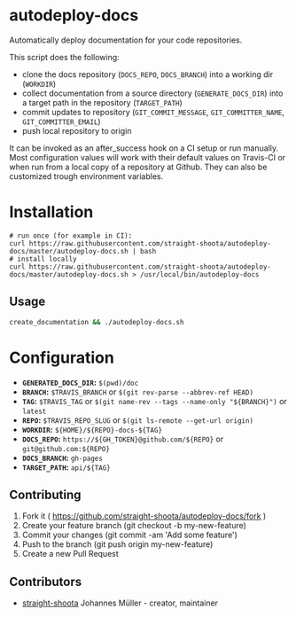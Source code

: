 # autodeploy-docs
Automatically deploy documentation for your code repositories.

This script does the following:
* clone the docs repository (`DOCS_REPO`, `DOCS_BRANCH`) into a working dir (`WORKDIR`)
* collect documentation from a source directory (`GENERATE_DOCS_DIR`) into a target path in the repository (`TARGET_PATH`)
* commit updates to repository (`GIT_COMMIT_MESSAGE`, `GIT_COMMITTER_NAME`, `GIT_COMMITTER_EMAIL`)
* push local repository to origin

It can be invoked as an after_success hook on a CI setup or run manually.
Most configuration values will work with their default values on Travis-CI or when run from a local copy of
a repository at Github. They can also be customized trough environment variables.

# Installation

```
# run once (for example in CI):
curl https://raw.githubusercontent.com/straight-shoota/autodeploy-docs/master/autodeploy-docs.sh | bash
# install locally
curl https://raw.githubusercontent.com/straight-shoota/autodeploy-docs/master/autodeploy-docs.sh > /usr/local/bin/autodeploy-docs
```

## Usage

```bash
create_documentation && ./autodeploy-docs.sh
```

# Configuration

* **`GENERATED_DOCS_DIR`:** `$(pwd)/doc`
* **`BRANCH`:** `$TRAVIS_BRANCH` or `$(git rev-parse --abbrev-ref HEAD)`
* **`TAG`:** `$TRAVIS_TAG` or `$(git name-rev --tags --name-only "${BRANCH}")` or `latest`
* **`REPO`:** `$TRAVIS_REPO_SLUG` or `$(git ls-remote --get-url origin)`
* **`WORKDIR`:** `${HOME}/${REPO}-docs-${TAG}`
* **`DOCS_REPO`:** `https://${GH_TOKEN}@github.com/${REPO}` or `git@github.com:${REPO}`
* **`DOCS_BRANCH`:** `gh-pages`
* **`TARGET_PATH`:** `api/${TAG}`

## Contributing

1. Fork it ( https://github.com/straight-shoota/autodeploy-docs/fork )
2. Create your feature branch (git checkout -b my-new-feature)
3. Commit your changes (git commit -am 'Add some feature')
4. Push to the branch (git push origin my-new-feature)
5. Create a new Pull Request

## Contributors

- [straight-shoota](https://github.com/straight-shoota) Johannes Müller - creator, maintainer
